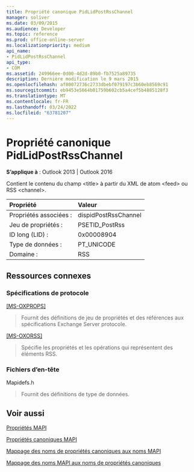 ```yaml
---
title: Propriété canonique PidLidPostRssChannel
manager: soliver
ms.date: 03/09/2015
ms.audience: Developer
ms.topic: reference
ms.prod: office-online-server
ms.localizationpriority: medium
api_name:
- PidLidPostRssChannel
api_type:
- COM
ms.assetid: 249966ee-0d00-4d2d-89b0-fb7525a89735
description: Dernière modification le 9 mars 2015
ms.openlocfilehash: af00072736c2733dbebf079197c3b60eb8569c91
ms.sourcegitcommit: eb9453e5664b01759b602cb5a4cef5b4885128f3
ms.translationtype: MT
ms.contentlocale: fr-FR
ms.lasthandoff: 03/24/2022
ms.locfileid: "63781207"
---
```

# <a name="pidlidpostrsschannel-canonical-property"></a>Propriété canonique PidLidPostRssChannel

  
  
**S’applique à** : Outlook 2013 | Outlook 2016 
  
Contient le contenu du champ \<title\> à partir du XML de atom \<feed\> ou RSS \<channel\>.
  
|Propriété|Valeur|
|:-----|:-----|
|Propriétés associées :  <br/> |dispidPostRssChannel  <br/> |
|Jeu de propriétés :  <br/> |PSETID_PostRss  <br/> |
|ID long (LID) :  <br/> |0x00008904  <br/> |
|Type de données :  <br/> |PT_UNICODE  <br/> |
|Domaine :  <br/> |RSS  <br/> |
   
## <a name="related-resources"></a>Ressources connexes

### <a name="protocol-specifications"></a>Spécifications de protocole

[[MS-OXPROPS] ](https://msdn.microsoft.com/library/f6ab1613-aefe-447d-a49c-18217230b148%28Office.15%29.aspx)
  
> Fournit des définitions de jeu de propriétés et des références aux spécifications Exchange Server protocole.
    
[[MS-OXORSS]](https://msdn.microsoft.com/library/53bc9634-0040-4b5a-aecd-29781d826009%28Office.15%29.aspx)
  
> Spécifie les propriétés et les opérations qui représentent des éléments RSS.
    
### <a name="header-files"></a>Fichiers d’en-tête

Mapidefs.h
  
> Fournit des définitions de type de données.
    
## <a name="see-also"></a>Voir aussi



[Propriétés MAPI](mapi-properties.md)
  
[Propriétés canoniques MAPI](mapi-canonical-properties.md)
  
[Mappage des noms de propriétés canoniques aux noms MAPI](mapping-canonical-property-names-to-mapi-names.md)
  
[Mappage des noms MAPI aux noms de propriétés canoniques](mapping-mapi-names-to-canonical-property-names.md)

